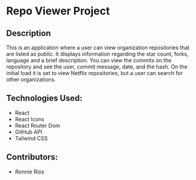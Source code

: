 # Repo Viewer Project

## Description
This is an application where a user can view organization repositories that are listed as public. It displays information regarding the star count, forks, language and a brief description. You can view the commits on the repository and see the user, commit message, date, and the hash. On the initial load it is set to view Netflix repositories, but a user can search for other organizations.

## Technologies Used:
- React
- React Icons
- React Router Dom
- GitHub API
- Tailwind CSS

## Contributors:
- Ronnie Rios